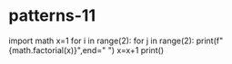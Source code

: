 # patterns-11
import math
x=1
for i in range(2):
  for j in range(2):
    print(f"{math.factorial(x)}",end=" ")
    x=x+1
  print()
